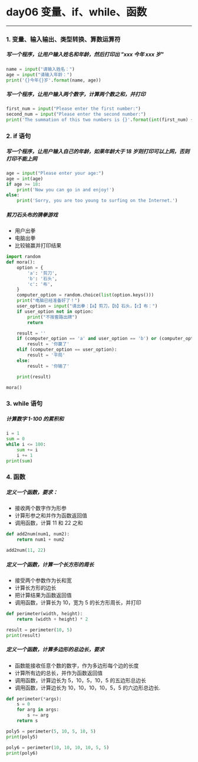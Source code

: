 # day06 变量、if、while、函数

---

### 1. 变量、输入输出、类型转换、算数运算符

##### 写一个程序，让用户输入姓名和年龄，然后打印出 "xxx 今年 xxx 岁"

```python
name = input("请输入姓名：")
age = input("请输入年龄：")
print('{}今年{}岁'.format(name, age))
```

##### 写一个程序，让用户输入两个数字，计算两个数之和，并打印

```python
first_num = input("Please enter the first number:")
second_num = input("Please enter the second number:")
print('The summation of this two numbers is {}'.format(int(first_num) + int(second_num)))
```

### 2. if 语句

##### 写一个程序，让用户输入自己的年龄，如果年龄大于 18 岁则打印可以上网，否则打印不能上网

```python
age = input("Please enter your age:")
age = int(age)
if age >= 18:
    print('Now you can go in and enjoy!')
else:
    print('Sorry, you are too young to surfing on the Internet.')
```

##### 剪刀石头布的猜拳游戏

* 用户出拳
* 电脑出拳
* 比较输赢并打印结果

```python
import random
def mora():
    option = {
        'a': '剪刀',
        'b': '石头',
        'c': '布',
    }
    computer_option = random.choice(list(option.keys()))
    print("电脑已经准备好了！")
    user_option = input("请出拳：【a】剪刀，【b】石头，【c】布：")
    if user_option not in option:
        print("不按套路出牌")
        return

    result = ''
    if (computer_option == 'a' and user_option == 'b') or (computer_option == 'b' and user_option == 'c') or (computer_option == 'c' and user_option == 'a'):
        result = '你赢了'
    elif (computer_option == user_option):
        result = '平局'
    else:
        result = '你输了'

    print(result)

mora()
```

### 3. while 语句

##### 计算数字 1-100 的累积和

```python
i = 1
sum = 0
while i <= 100:
    sum += i
    i += 1
print(sum)
```

### 4. 函数

##### 定义一个函数，要求：

* 接收两个数字作为形参
* 计算形参之和并作为函数返回值
* 调用函数，计算 11 和 22 之和

```python
def add2num(num1, num2):
    return num1 + num2

add2num(11, 22)
```

##### 定义一个函数，计算一个长方形的周长

* 接受两个参数作为长和宽
* 计算长方形的边长
* 把计算结果为函数返回值
* 调用函数，计算长为 10，宽为 5 的长方形周长，并打印

```python
def perimeter(width, height):
    return (width + height) * 2

result = perimeter(10, 5)
print(result)
```

##### 定义一个函数，计算多边形的总边长，要求

* 函数能接收任意个数的数字，作为多边形每个边的长度
* 计算所有边的总长，并作为函数返回值
* 调用函数，计算边长为 5，10，5，10，5 的五边形总边长
* 调用函数，计算边长为 10，10，10，10，5，5 的六边形总边长.

```python
def perimeter(*args):
    s = 0
    for arg in args:
        s += arg
    return s

poly5 = perimeter(5, 10, 5, 10, 5)
print(poly5)

poly6 = perimeter(10, 10, 10, 10, 5, 5)
print(poly6)
```
